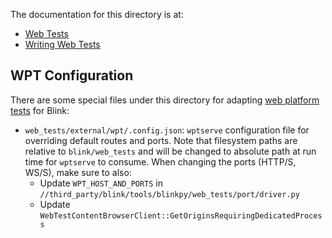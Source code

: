 The documentation for this directory is at:
- [Web Tests](/docs/testing/web_tests.md)
- [Writing Web Tests](/docs/testing/writing_web_tests.md)

## WPT Configuration

There are some special files under this directory for adapting [web platform
tests](https://chromium.googlesource.com/chromium/src/+/HEAD/docs/testing/web_platform_tests.md)
for Blink:
* `web_tests/external/wpt/.config.json`: `wptserve` configuration file for
  overriding default routes and ports. Note that filesystem paths are relative
  to `blink/web_tests` and will be changed to absolute path at run time for
  `wptserve` to consume. When changing the ports (HTTP/S, WS/S), make sure to also:
  * Update `WPT_HOST_AND_PORTS` in
    `//third_party/blink/tools/blinkpy/web_tests/port/driver.py`
  * Update `WebTestContentBrowserClient::GetOriginsRequiringDedicatedProcess`
